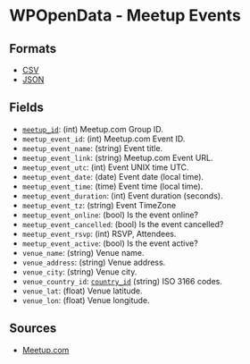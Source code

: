 # WPOpenData - Meetup Events

## Formats

- [CSV](meetup_events.csv)
- [JSON](meetup_events.json)

## Fields

- [`meetup_id`](/meetup/groups/): (int) Meetup.com Group ID.
- `meetup_event_id`: (int) Meetup.com Event ID.
- `meetup_event_name`: (string) Event title.
- `meetup_event_link`: (string) Meetup.com Event URL.
- `meetup_event_utc`: (int) Event UNIX time UTC.
- `meetup_event_date`: (date) Event date (local time).
- `meetup_event_time`: (time) Event time (local time).
- `meetup_event_duration`: (int) Event duration (seconds).
- `meetup_event_tz`: (string) Event TimeZone
- `meetup_event_online`: (bool) Is the event online?
- `meetup_event_cancelled`: (bool) Is the event cancelled?
- `meetup_event_rsvp`: (int) RSVP, Attendees.
- `meetup_event_active`: (bool) Is the event active?
- `venue_name`: (string) Venue name.
- `venue_address`: (string) Venue address.
- `venue_city`: (string) Venue city.
- `venue_country_id`: [`country_id`](/country/) (string) ISO 3166 codes.
- `venue_lat`: (float) Venue latitude.
- `venue_lon`: (float) Venue longitude.

## Sources

- [Meetup.com](https://www.meetup.com/)